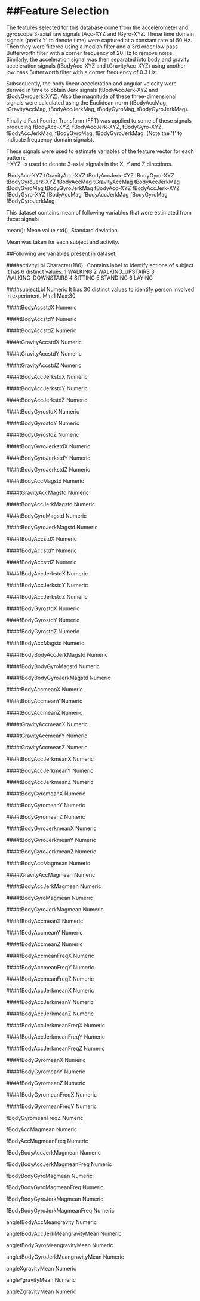 ##Feature Selection 
=================

The features selected for this database come from the accelerometer and gyroscope 3-axial raw signals tAcc-XYZ and tGyro-XYZ. These time domain signals (prefix 't' to denote time) were captured at a constant rate of 50 Hz. Then they were filtered using a median filter and a 3rd order low pass Butterworth filter with a corner frequency of 20 Hz to remove noise. Similarly, the acceleration signal was then separated into body and gravity acceleration signals (tBodyAcc-XYZ and tGravityAcc-XYZ) using another low pass Butterworth filter with a corner frequency of 0.3 Hz. 

Subsequently, the body linear acceleration and angular velocity were derived in time to obtain Jerk signals (tBodyAccJerk-XYZ and tBodyGyroJerk-XYZ). Also the magnitude of these three-dimensional signals were calculated using the Euclidean norm (tBodyAccMag, tGravityAccMag, tBodyAccJerkMag, tBodyGyroMag, tBodyGyroJerkMag). 

Finally a Fast Fourier Transform (FFT) was applied to some of these signals producing fBodyAcc-XYZ, fBodyAccJerk-XYZ, fBodyGyro-XYZ, fBodyAccJerkMag, fBodyGyroMag, fBodyGyroJerkMag. (Note the 'f' to indicate frequency domain signals). 

These signals were used to estimate variables of the feature vector for each pattern:  
'-XYZ' is used to denote 3-axial signals in the X, Y and Z directions.

tBodyAcc-XYZ
tGravityAcc-XYZ
tBodyAccJerk-XYZ
tBodyGyro-XYZ
tBodyGyroJerk-XYZ
tBodyAccMag
tGravityAccMag
tBodyAccJerkMag
tBodyGyroMag
tBodyGyroJerkMag
fBodyAcc-XYZ
fBodyAccJerk-XYZ
fBodyGyro-XYZ
fBodyAccMag
fBodyAccJerkMag
fBodyGyroMag
fBodyGyroJerkMag

This dataset contains mean of following variables that were estimated from these signals :

mean(): Mean value
std(): Standard deviation

Mean was taken for each subject and activity.

##Following are variables present in dataset:

####activityLbl 
Character(180)
-Contains label to identify actions of subject
It has 6 distinct values:
1 WALKING
2 WALKING_UPSTAIRS
3 WALKING_DOWNSTAIRS
4 SITTING
5 STANDING
6 LAYING

####subjectLbl
Numeric
It has 30 distinct values to identify person involved in experiment.
Min:1
Max:30

####tBodyAccstdX 
Numeric

####tBodyAccstdY 
Numeric

####tBodyAccstdZ 
Numeric

####tGravityAccstdX 
Numeric

####tGravityAccstdY 
Numeric

####tGravityAccstdZ 
Numeric

####tBodyAccJerkstdX 
Numeric

####tBodyAccJerkstdY 
Numeric

####tBodyAccJerkstdZ 
Numeric

####tBodyGyrostdX 
Numeric

####tBodyGyrostdY 
Numeric

####tBodyGyrostdZ 
Numeric

####tBodyGyroJerkstdX 
Numeric

####tBodyGyroJerkstdY 
Numeric

####tBodyGyroJerkstdZ 
Numeric

####tBodyAccMagstd 
Numeric

####tGravityAccMagstd 
Numeric

####tBodyAccJerkMagstd 
Numeric

####tBodyGyroMagstd 
Numeric

####tBodyGyroJerkMagstd 
Numeric

####fBodyAccstdX 
Numeric

####fBodyAccstdY 
Numeric

####fBodyAccstdZ 
Numeric

####fBodyAccJerkstdX 
Numeric

####fBodyAccJerkstdY 
Numeric

####fBodyAccJerkstdZ 
Numeric

####fBodyGyrostdX 
Numeric

####fBodyGyrostdY 
Numeric

####fBodyGyrostdZ 
Numeric

####fBodyAccMagstd 
Numeric

####fBodyBodyAccJerkMagstd 
Numeric

####fBodyBodyGyroMagstd 
Numeric

####fBodyBodyGyroJerkMagstd 
Numeric

####tBodyAccmeanX 
Numeric

####tBodyAccmeanY 
Numeric

####tBodyAccmeanZ 
Numeric

####tGravityAccmeanX 
Numeric

####tGravityAccmeanY 
Numeric

####tGravityAccmeanZ 
Numeric

####tBodyAccJerkmeanX 
Numeric

####tBodyAccJerkmeanY 
Numeric

####tBodyAccJerkmeanZ 
Numeric

####tBodyGyromeanX 
Numeric

####tBodyGyromeanY 
Numeric

####tBodyGyromeanZ 
Numeric

####tBodyGyroJerkmeanX 
Numeric

####tBodyGyroJerkmeanY 
Numeric

####tBodyGyroJerkmeanZ 
Numeric

####tBodyAccMagmean 
Numeric

####tGravityAccMagmean 
Numeric

####tBodyAccJerkMagmean 
Numeric

####tBodyGyroMagmean 
Numeric

####tBodyGyroJerkMagmean 
Numeric

####fBodyAccmeanX 
Numeric

####fBodyAccmeanY 
Numeric

####fBodyAccmeanZ 
Numeric

####fBodyAccmeanFreqX 
Numeric

####fBodyAccmeanFreqY 
Numeric

####fBodyAccmeanFreqZ 
Numeric

####fBodyAccJerkmeanX 
Numeric

####fBodyAccJerkmeanY 
Numeric

####fBodyAccJerkmeanZ 
Numeric

####fBodyAccJerkmeanFreqX 
Numeric

####fBodyAccJerkmeanFreqY 
Numeric

####fBodyAccJerkmeanFreqZ 
Numeric

####fBodyGyromeanX 
Numeric

####fBodyGyromeanY 
Numeric

####fBodyGyromeanZ 
Numeric

####fBodyGyromeanFreqX 
Numeric

####fBodyGyromeanFreqY 
Numeric

fBodyGyromeanFreqZ 
Numeric

fBodyAccMagmean 
Numeric

fBodyAccMagmeanFreq 
Numeric

fBodyBodyAccJerkMagmean 
Numeric

fBodyBodyAccJerkMagmeanFreq 
Numeric

fBodyBodyGyroMagmean 
Numeric

fBodyBodyGyroMagmeanFreq 
Numeric

fBodyBodyGyroJerkMagmean 
Numeric

fBodyBodyGyroJerkMagmeanFreq 
Numeric

angletBodyAccMeangravity 
Numeric

angletBodyAccJerkMeangravityMean 
Numeric

angletBodyGyroMeangravityMean 
Numeric

angletBodyGyroJerkMeangravityMean 
Numeric

angleXgravityMean 
Numeric

angleYgravityMean 
Numeric

angleZgravityMean
Numeric
